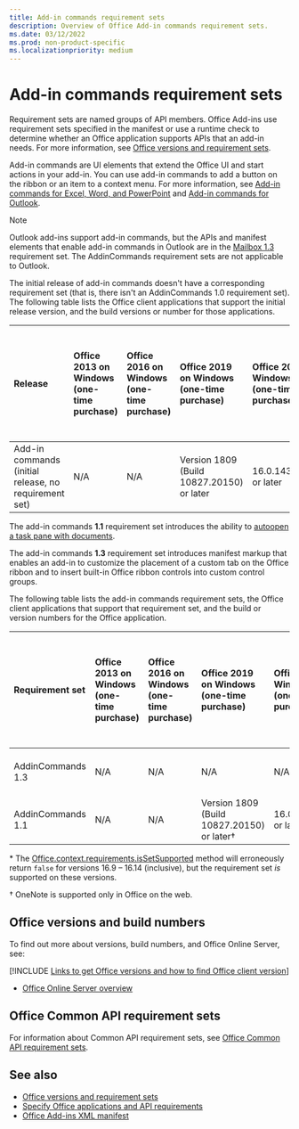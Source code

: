 ```yaml
---
title: Add-in commands requirement sets
description: Overview of Office Add-in commands requirement sets.
ms.date: 03/12/2022
ms.prod: non-product-specific
ms.localizationpriority: medium
---
```


# Add-in commands requirement sets

Requirement sets are named groups of API members. Office Add-ins use requirement sets specified in the manifest or use a runtime check to determine whether an Office application supports APIs that an add-in needs. For more information, see [Office versions and requirement sets](/office/dev/add-ins/develop/office-versions-and-requirement-sets).

Add-in commands are UI elements that extend the Office UI and start actions in your add-in. You can use add-in commands to add a button on the ribbon or an item to a context menu. For more information, see [Add-in commands for Excel, Word, and PowerPoint](/office/dev/add-ins/design/add-in-commands) and [Add-in commands for Outlook](/office/dev/add-ins/outlook/add-in-commands-for-outlook).

> [!NOTE]
> Outlook add-ins support add-in commands, but the APIs and manifest elements that enable add-in commands in Outlook are in the [Mailbox 1.3](../outlook/requirement-set-1.3/outlook-requirement-set-1.3.md) requirement set. The AddinCommands requirement sets are not applicable to Outlook.

The initial release of add-in commands doesn't have a corresponding requirement set (that is, there isn't an AddinCommands 1.0 requirement set). The following table lists the Office client applications that support the initial release version, and the build versions or number for those applications.  

| Release   |  Office 2013 on Windows<br>(one-time purchase) | Office 2016 on Windows<br>(one-time purchase) | Office 2019 on Windows<br>(one-time purchase) | Office 2021 on Windows<br>(one-time purchase) | Office on Windows<br>(subscription)   |  Office on iPad<br>(subscription)  |  Office on Mac<br>(both subscription<br> and one-time purchase Office on Mac 2019 and later)   | Office on the web  |
|:-----|:-----|:-----|:-----|:-----|:-----|:-----|:-----|:-----|
| Add-in commands (initial release, no requirement set) | N/A | N/A | Version 1809 (Build 10827.20150) or later| 16.0.14326.20454 or later |Version 1603 (Build 6769.0000) or later | N/A | 15.33 or later| January 2016 |

The add-in commands **1.1** requirement set introduces the ability to [autoopen a task pane with documents](/office/dev/add-ins/develop/automatically-open-a-task-pane-with-a-document).

The add-in commands **1.3** requirement set introduces manifest markup that enables an add-in to customize the placement of a custom tab on the Office ribbon and to insert built-in Office ribbon controls into custom control groups.

The following table lists the add-in commands requirement sets, the Office client applications that support that requirement set, and the build or version numbers for the Office application.

|  Requirement set  |  Office 2013 on Windows<br>(one-time purchase) | Office 2016 on Windows<br>(one-time purchase) | Office 2019 on Windows<br>(one-time purchase) |  Office 2021 on Windows<br>(one-time purchase) | Office on Windows<br>(subscription)   |  Office on iPad<br>(subscription)  |  Office on Mac<br>(both subscription<br> and one-time purchase Office on Mac 2019 and later)   | Office on the web  |  
|:-----|:-----|:-----|:-----|:-----|:-----|:-----|:-----|:-----|
| AddinCommands 1.3  | N/A | N/A | N/A | N/A | Version 2204 (Build 14827.10000) or later | N/A | 16.57.105.0 or later | November 2020 |
| AddinCommands 1.1  | N/A | N/A  | Version 1809 (Build 10827.20150) or later&dagger; | 16.0.14326.20454 or later&dagger; | Version 1705 (Build 8121.1000) or later&dagger; | N/A | 15.34 or later&dagger;\*| May 2017 |

\* The [Office.context.requirements.isSetSupported](/javascript/api/office/office.requirementsetsupport#office-office-requirementsetsupport-issetsupported-member(1)) method will erroneously return `false` for versions 16.9 &ndash; 16.14 (inclusive), but the requirement set *is* supported on these versions.

&dagger; OneNote is supported only in Office on the web.

## Office versions and build numbers

To find out more about versions, build numbers, and Office Online Server, see:

[!INCLUDE [Links to get Office versions and how to find Office client version](../../includes/links-get-office-versions-builds.md)]
- [Office Online Server overview](/officeonlineserver/office-online-server-overview)

## Office Common API requirement sets

For information about Common API requirement sets, see [Office Common API requirement sets](office-add-in-requirement-sets.md).

## See also

- [Office versions and requirement sets](/office/dev/add-ins/develop/office-versions-and-requirement-sets)
- [Specify Office applications and API requirements](/office/dev/add-ins/develop/specify-office-hosts-and-api-requirements)
- [Office Add-ins XML manifest](/office/dev/add-ins/develop/add-in-manifests)
